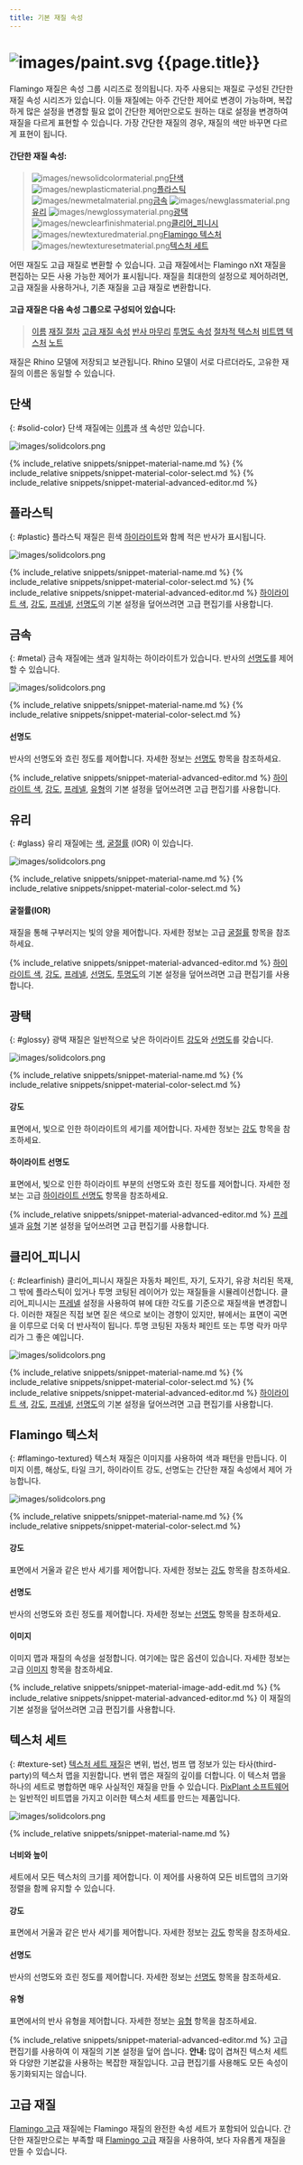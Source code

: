 ```yaml
---
title: 기본 재질 속성
---
```

# ![images/paint.svg](images/paint.svg) {{page.title}}
Flamingo 재질은 속성 그룹 시리즈로 정의됩니다. 자주 사용되는 재질로 구성된 간단한 재질 속성 시리즈가 있습니다. 이들 재질에는 아주 간단한 제어로 변경이 가능하며, 복잡하게 많은 설정을 변경할 필요 없이 간단한 제어만으로도 원하는 대로 설정을 변경하여 재질을 다르게 표현할 수 있습니다. 가장 간단한 재질의 경우, 재질의 색만 바꾸면 다르게 표현이 됩니다.

#### 간단한 재질 속성:

> ![images/newsolidcolormaterial.png](images/newsolidcolormaterial.png)[단색](#solid-color)
> ![images/newplasticmaterial.png](images/newplasticmaterial.png)[플라스틱](#plastic)
> ![images/newmetalmaterial.png](images/newmetalmaterial.png)[금속](#metal)
> ![images/newglassmaterial.png](images/newglassmaterial.png)[유리](#glass)
> ![images/newglossymaterial.png](images/newglossymaterial.png)[광택](#glossy)
> ![images/newclearfinishmaterial.png](images/newclearfinishmaterial.png)[클리어_피니시](#clearfinish)
> ![images/newtexturedmaterial.png](images/newtexturedmaterial.png)[Flamingo 텍스처](#flamingo-textured)
> ![images/newtexturesetmaterial.png](images/newtexturesetmaterial.png)[텍스처 세트](#texture-set)

어떤 재질도 고급 재질로 변환할 수 있습니다. 고급 재질에서는 Flamingo nXt 재질을 편집하는 모든 사용 가능한 제어가 표시됩니다. 재질을 최대한의 설정으로 제어하려면, 고급 재질을 사용하거나, 기존 재질을 고급 재질로 변환합니다.

#### 고급 재질은 다음 속성 그룹으로 구성되어 있습니다:

> [이름](material-type-advanced.html#name)
> [재질 절차](material-type-advanced.html#procedures)
> [고급 재질 속성](material-type-advanced.html#advanced-materials-properties)
> [반사 마무리](material-type-advanced.html#reflective-finish-and-highlight)
> [투명도 속성](material-type-advanced.html#transparency)
> [절차적 텍스처](material-type-advanced.html#bump-patterns)
> [비트맵 텍스처](material-type-advanced.html#textures)
> [노트](material-type-advanced.html#notes)

재질은 Rhino 모델에 저장되고 보관됩니다. Rhino 모델이 서로 다르더라도, 고유한 재질의 이름은 동일할 수 있습니다.

## 단색
{: #solid-color}
단색 재질에는 [이름](material-type-advanced.html#name)과 [색](material-type-advanced.html#color) 속성만 있습니다.

![images/solidcolors.png](images/3-solidcolor.png)

{% include_relative snippets/snippet-material-name.md %}
{% include_relative snippets/snippet-material-color-select.md %}
{% include_relative snippets/snippet-material-advanced-editor.md %}

## 플라스틱
{: #plastic}
플라스틱 재질은 흰색 [하이라이트](material-type-advanced.html#highlight-color)와 함께 적은 반사가 표시됩니다.

![images/solidcolors.png](images/3-plastic.png)

{% include_relative snippets/snippet-material-name.md %}
{% include_relative snippets/snippet-material-color-select.md %}
{% include_relative snippets/snippet-material-advanced-editor.md %} [하이라이트 색](material-type-advanced.html#highlight-color), [강도](material-type-advanced.html#intensity), [프레넬](material-type-advanced.html#fresnel), [선명도](material-type-advanced.html#sharpness)의 기본 설정을 덮어쓰려면 고급 편집기를 사용합니다.

## 금속
{: #metal}
금속 재질에는 [색](material-type-advanced.html#color)과 일치하는 하이라이트가 있습니다. 반사의 [선명도](material-type-advanced.html#sharpness)를 제어할 수 있습니다.

![images/solidcolors.png](images/3-metal.png)

{% include_relative snippets/snippet-material-name.md %}
{% include_relative snippets/snippet-material-color-select.md %}
#### 선명도
반사의 선명도와 흐린 정도를 제어합니다. 자세한 정보는 [선명도](material-type-advanced.html#sharpness) 항목을 참조하세요.

{% include_relative snippets/snippet-material-advanced-editor.md %} [하이라이트 색](material-type-advanced.html#highlight-color), [강도](material-type-advanced.html#intensity), [프레넬](material-type-advanced.html#fresnel), [유형](material-type-advanced.html#type)의 기본 설정을 덮어쓰려면 고급 편집기를 사용합니다.

## 유리
{: #glass}
유리 재질에는 [색](material-type-advanced.html#color), [굴절률](advanced-material-properties-main.html#index-of-refraction) (IOR) 이 있습니다.

![images/solidcolors.png](images/3-glass.png)

{% include_relative snippets/snippet-material-name.md %}
{% include_relative snippets/snippet-material-color-select.md %}
#### 굴절률(IOR)
재질을 통해 구부러지는 빛의 양을 제어합니다. 자세한 정보는 고급 [굴절률](advanced-material-properties-main.html#index-of-refraction) 항목을 참조하세요.

{% include_relative snippets/snippet-material-advanced-editor.md %} [하이라이트 색](material-type-advanced.html#highlight-color), [강도](material-type-advanced.html#intensity), [프레넬](material-type-advanced.html#fresnel), [선명도](material-type-advanced.html#sharpness), [투명도](material-type-advanced.html#transparency)의 기본 설정을 덮어쓰려면 고급 편집기를 사용합니다.

## 광택
{: #glossy}
광택 재질은 일반적으로 낮은 하이라이트 [강도](material-type-advanced.html#intensity)와 [선명도](material-type-advanced.html#sharpness)를 갖습니다.

![images/solidcolors.png](images/3-glossy.png)

{% include_relative snippets/snippet-material-name.md %}
{% include_relative snippets/snippet-material-color-select.md %}
#### 강도
표면에서, 빛으로 인한 하이라이트의 세기를 제어합니다. 자세한 정보는 [강도](material-type-advanced.html#intensity) 항목을 참조하세요.

#### 하이라이트 선명도
표면에서, 빛으로 인한 하이라이트 부분의 선명도와 흐린 정도를 제어합니다. 자세한 정보는 고급 [하이라이트 선명도](material-type-advanced.html#sharpness) 항목을 참조하세요.

{% include_relative snippets/snippet-material-advanced-editor.md %} [프레넬](material-type-advanced.html#fresnel)과 [유형](material-type-advanced.html#type) 기본 설정을 덮어쓰려면 고급 편집기를 사용합니다.

## 클리어_피니시
{: #clearfinish}
클리어_피니시 재질은 자동차 페인트, 자기, 도자기, 유광 처리된 목재, 그 밖에 플라스틱이 있거나 투명 코팅된 레이어가 있는 재질들을 시뮬레이션합니다. 클리어_피니시는 [프레넬](material-type-advanced.html#fresnel) 설정을 사용하여 뷰에 대한 각도를 기준으로 재질색을 변경합니다. 이러한 재질은 직접 보면 짙은 색으로 보이는 경향이 있지만, 뷰에서는 표면이 곡면을 이루므로 더욱 더 반사적이 됩니다. 투명 코팅된 자동차 페인트 또는 투명 락카 마무리가 그 좋은 예입니다.

![images/solidcolors.png](images/3-clearfinish.png)

{% include_relative snippets/snippet-material-name.md %}
{% include_relative snippets/snippet-material-color-select.md %}
{% include_relative snippets/snippet-material-advanced-editor.md %} [하이라이트 색](material-type-advanced.html#highlight-color), [강도](material-type-advanced.html#intensity), [프레넬](material-type-advanced.html#fresnel), [선명도](material-type-advanced.html#sharpness)의 기본 설정을 덮어쓰려면 고급 편집기를 사용합니다.

## Flamingo 텍스처
{: #flamingo-textured}
텍스처 재질은 이미지를 사용하여 색과 패턴을 만듭니다. 이미지 이름, 해상도, 타일 크기, 하이라이트 강도, 선명도는 간단한 재질 속성에서 제어 가능합니다.

![images/solidcolors.png](images/3-texture.png)

{% include_relative snippets/snippet-material-name.md %}
{% include_relative snippets/snippet-material-color-select.md %}
#### 강도
표면에서 거울과 같은 반사 세기를 제어합니다. 자세한 정보는 [강도](material-type-advanced.html#intensity) 항목을 참조하세요.

#### 선명도
반사의 선명도와 흐린 정도를 제어합니다. 자세한 정보는 [선명도](material-type-advanced.html#sharpness) 항목을 참조하세요.

#### 이미지
이미지 맵과 재질의 속성을 설정합니다. 여기에는 많은 옵션이 있습니다. 자세한 정보는 고급 [이미지](material-type-advanced.html#texture) 항목을 참조하세요.

{% include_relative snippets/snippet-material-image-add-edit.md %}
{% include_relative snippets/snippet-material-advanced-editor.md %} 이 재질의 기본 설정을 덮어쓰려면 고급 편집기를 사용합니다.

## 텍스처 세트
{: #texture-set}
[텍스처 세트 재질](texture-set-materials.html)은 변위, 법선, 범프 맵 정보가 있는 타사(third-party)의 텍스처 맵을 지원합니다. 변위 맵은 재질의 깊이를 더합니다. 이 텍스처 맵을 하나의 세트로 병합하면 매우 사실적인 재질을 만들 수 있습니다. [PixPlant 소프트웨어](http://www.pixplant.com/)는 일반적인 비트맵을 가지고 이러한 텍스처 세트를 만드는 제품입니다.
<!-- TODO: This dialog Needs a page.-->
![images/solidcolors.png](images/textureset.png)

{% include_relative snippets/snippet-material-name.md %}
#### 너비와 높이
세트에서 모든 텍스처의 크기를 제어합니다. 이 제어를 사용하여 모든 비트맵의 크기와 정렬을 함께 유지할 수 있습니다.

#### 강도
표면에서 거울과 같은 반사 세기를 제어합니다. 자세한 정보는 [강도](material-type-advanced.html#intensity) 항목을 참조하세요.

#### 선명도
반사의 선명도와 흐린 정도를 제어합니다. 자세한 정보는 [선명도](material-type-advanced.html#sharpness) 항목을 참조하세요.

#### 유형
표면에서의 반사 유형을 제어합니다. 자세한 정보는 [유형](material-type-advanced.html#type) 항목을 참조하세요.

{% include_relative snippets/snippet-material-advanced-editor.md %} 고급 편집기를 사용하여 이 재질의 기본 설정을 덮어 씁니다. **안내:** 많이 겹쳐진 텍스처 세트와 다양한 기본값을 사용하는 복잡한 재질입니다. 고급 편집기를 사용해도 모든 속성이 동기화되지는 않습니다.

## 고급 재질
[Flamingo 고급](material-type-advanced) 재질에는 Flamingo 재질의 완전한 속성 세트가 포함되어 있습니다. 간단한 재질만으로는 부족할 때 [Flamingo 고급](material-type-advanced) 재질을 사용하여, 보다 자유롭게 재질을 만들 수 있습니다.
